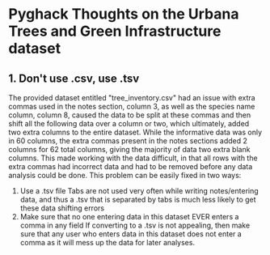 # Pyghack Thoughts on the Urbana Trees and Green Infrastructure dataset

## 1. Don't use .csv, use .tsv
The provided dataset entitled "tree_inventory.csv" had an issue with extra commas used in the notes section, column 3, as well as the species name column, column 8, caused the data to be split at these commas and then shift all the following data over a column or two, which ultimately, added two extra columns to the entire dataset. While the informative data was only in 60 columns, the extra commas present in the notes sections added 2 columns for 62 total columns, giving the majority of data two extra blank columns. This made working with the data difficult, in that all rows with the extra commas had incorrect data and had to be removed before any data analysis could be done. This problem can be easily fixed in two ways:
1) Use a .tsv file
Tabs are not used very often while writing notes/entering data, and thus a .tsv that is separated by tabs is much less likely to get these data shifting errors
2) Make sure that no one entering data in this dataset EVER enters a comma in any field
If converting to a .tsv is not appealing, then make sure that any user who enters data in this dataset does not enter a comma as it will mess up the data for later analyses.
